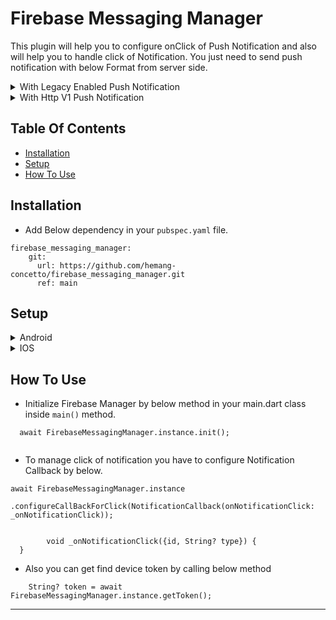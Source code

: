 # Firebase Messaging Manager

<p> This plugin will help you to configure onClick of Push Notification and also will help you to handle click of Notification. You just need to send push notification with below Format from server side.</p>

<details>
<summary>With Legacy Enabled Push Notification</summary>
<br/>

[https://fcm.googleapis.com/fcm/send](https://fcm.googleapis.com/fcm/send)

#### Header:

```Authorization : key=Your_Server_Key```

#### Payload:

```
      {
        "notification": {
            "type":"type",
            "id":"id",
            "body": "body",
            "title": "title",
            "mutable_content": false,
            "click_action": "FLUTTER_NOTIFICATION_CLICK"
        },
        "data":{
            "type":"type",
            "id":"id"
        },
        "to": "Your_Device_Token"
      }
```

</details>

<details>
<summary>With Http V1 Push Notification</summary>
<br/>

[https://fcm.googleapis.com/v1/projects/[Your-Project-ID]/messages:send](https://fcm.googleapis.com/v1/projects/[Your-Project-ID]/messages:send)

#### Header:

- For Authorization please follow below link for Http V1.\
  [https://firebase.google.com/docs/cloud-messaging/migrate-v1#update-authorization-of-send-requests](https://firebase.google.com/docs/cloud-messaging/migrate-v1#update-authorization-of-send-requests)

#### Payload:

```
        {
          "token": "Your_device_token",
          "message": {
            "topic": "news",
            "notification": {
              "title": "title",
              "body": "body"
            },
            "data": {
               "type":"type",
                "id":"id",
            },
            "android": {
              "notification": {
                 "click_action": "FLUTTER_NOTIFICATION_CLICK"
              }
            },
            "apns": {
              "payload": {
                "aps": {
                  "category" : "NEW_MESSAGE_CATEGORY"
                }
              }
            }
          }
        }
```

</details>

## Table Of Contents

* [Installation](#Installation)
* [Setup](#Setup)
* [How To Use](#how-to-use)

## Installation

- Add Below dependency in your `pubspec.yaml` file.

```
firebase_messaging_manager:
    git:
      url: https://github.com/hemang-concetto/firebase_messaging_manager.git
      ref: main
```

## Setup

<details>
<summary>Android</summary>
<br>

- Add `google-services.json` to your `android/app` folder which is connected with your package name.
- Add 'app_icon.png' to your `android/app/src/main/drawable` folder.
- Add below `intent-filter` inside your `AndoridManifest.xml` and wrap it with
  your `MainActivity.kt`.
  ``` 
  <intent-filter>
                    <action android:name="FLUTTER_NOTIFICATION_CLICK" />
                    <category android:name="android.intent.category.DEFAULT" />
                </intent-filter>
  ```
- Add below line to your `android/app/build.gradle` at very bottom.
``` apply plugin: 'com.google.gms.google-services' ```

- Add classpath for google-services to your `android/build.gradle` as below.
```  classpath 'com.google.gms:google-services:4.3.10'  ```

</details>

<details>
<summary>IOS</summary>
<br>

- Add `GoogleService-Info.plist` to your `ios/Runner` folder which is connected with your bundle id.
- Also setup your iOS account as per below.
  [Configure IOS for Push Notification](https://firebase.google.com/docs/cloud-messaging/ios/client)

</details>

## How To Use

- Initialize Firebase Manager by below method in your main.dart class inside `main()` method.

```
  await FirebaseMessagingManager.instance.init();
  
```

- To manage click of notification you have to configure Notification Callback by below.

```
await FirebaseMessagingManager.instance
        .configureCallBackForClick(NotificationCallback(onNotificationClick: _onNotificationClick));
        
        
        void _onNotificationClick({id, String? type}) {
  }
```

- Also you can get find device token by calling below method

```
    String? token = await FirebaseMessagingManager.instance.getToken();
```

---
